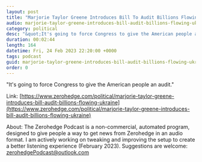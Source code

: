 ```yaml
---
layout: post
title: "Marjorie Taylor Greene Introduces Bill To Audit Billions Flowing To Ukraine"
audio: marjorie-taylor-greene-introduces-bill-audit-billions-flowing-ukraine-0
category: political
desc: "&quot;It's going to force Congress to give the American people an audit.&quot;"
duration: 00:02:44
length: 164
datetime: Fri, 24 Feb 2023 22:20:00 +0000
tags: podcast
guid: marjorie-taylor-greene-introduces-bill-audit-billions-flowing-ukraine-0
order: 0
---
```

&quot;It's going to force Congress to give the American people an audit.&quot;

Link: [https://www.zerohedge.com/political/marjorie-taylor-greene-introduces-bill-audit-billions-flowing-ukraine](https://www.zerohedge.com/political/marjorie-taylor-greene-introduces-bill-audit-billions-flowing-ukraine)

About: The Zerohedge Podcast is a non-commercial, automated program, designed to give people a way to get news from Zerohedge in an audio format.  I am actively working on tweaking and improving the setup to create a better listening experience (February 2023).  Suggestions are welcome: [zerohedgePodcast@outlook.com](mailto:zerohedgePodcast@outlook.com)